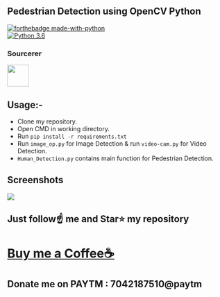 ##  Pedestrian Detection using OpenCV Python

[![forthebadge made-with-python](http://ForTheBadge.com/images/badges/made-with-python.svg)](https://www.python.org/)                 
[![Python 3.6](https://img.shields.io/badge/python-3.6-blue.svg)](https://www.python.org/downloads/release/python-360/)   




### Sourcerer
<a href="https://sourcerer.io/faaizhamid07"><img src="https://avatars.githubusercontent.com/u/107852732?s=400&u=9c0e92ed9f63910a98b35df71d910d0d1450f5d5&v=4" height="50px" width="50px" alt=""/></a>

## Usage:-

- Clone my repository.
- Open CMD in working directory.
- Run `pip install -r requirements.txt`
- Run `image_op.py` for Image Detection & run `video-cam.py` for Video Detection.
- `Human_Detection.py` contains main function for Pedestrian Detection.

## Screenshots

<img src="https://github.com/Spidy20/Pedestrian_Detection_OpenCV/blob/master/t1.jpg">

## Just follow☝️ me and Star⭐ my repository 

# [Buy me a Coffee☕](https://www.buymeacoffee.com/khanfaaiz9C)
## Donate me on PAYTM : 7042187510@paytm
